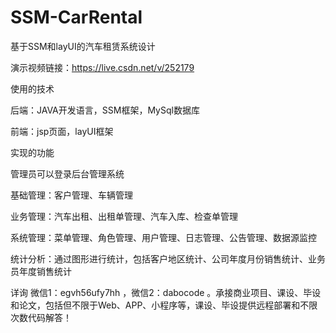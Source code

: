 # SSM-CarRental
基于SSM和layUI的汽车租赁系统设计

演示视频链接：https://live.csdn.net/v/252179

使用的技术

后端：JAVA开发语言，SSM框架，MySql数据库

前端：jsp页面，layUI框架

实现的功能

管理员可以登录后台管理系统

基础管理：客户管理、车辆管理

业务管理：汽车出租、出租单管理、汽车入库、检查单管理

系统管理：菜单管理、角色管理、用户管理、日志管理、公告管理、数据源监控

统计分析：通过图形进行统计，包括客户地区统计、公司年度月份销售统计、业务员年度销售统计

详询 微信1：egvh56ufy7hh ，微信2：dabocode 。承接商业项目、课设、毕设和论文，包括但不限于Web、APP、小程序等，课设、毕设提供远程部署和不限次数代码解答！
